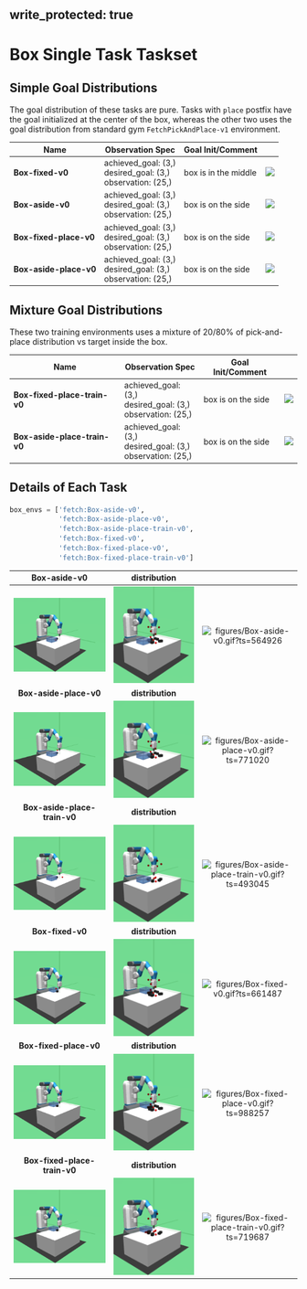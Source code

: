 
write_protected: true
---

# Box Single Task Taskset

## Simple Goal Distributions

The goal distribution of these tasks are pure. Tasks with `place` postfix have the goal
initialized at the center of the box, whereas the other two uses the goal distribution
from standard gym `FetchPickAndPlace-v1` environment.

| Name                     | Observation Spec                      | Goal Init/Comment     |                                |
| -----------------        | ----------------                      | -------               | ------                         |
| **Box-fixed-v0**         | achieved_goal: (3,)<br>desired_goal: (3,)<br>observation: (25,)        | box is in the middle  | ![](figures/Box-fixed-v0.gif)  |
| **Box-aside-v0**         | achieved_goal: (3,)<br>desired_goal: (3,)<br>observation: (25,)        | box is on the side    | ![](figures/Box-aside-v0.gif)  |
| **Box-fixed-place-v0**   | achieved_goal: (3,)<br>desired_goal: (3,)<br>observation: (25,)  | box is on the side    | ![](figures/Box-fixed-place-v0.gif)        |
| **Box-aside-place-v0**   | achieved_goal: (3,)<br>desired_goal: (3,)<br>observation: (25,)  | box is on the side    | ![](figures/Box-aside-place-v0.gif)        |

## Mixture Goal Distributions

These two training environments uses a mixture of 20/80% of pick-and-place distribution vs target inside the box.

| Name                         | Observation Spec                            | Goal Init/Comment     |                                            |
| -----------------            | ----------------                            | -------               | ------                                     |
| **Box-fixed-place-train-v0** | achieved_goal: (3,)<br>desired_goal: (3,)<br>observation: (25,)  | box is on the side    | ![](figures/Box-fixed-place-train-v0.gif)  |
| **Box-aside-place-train-v0** | achieved_goal: (3,)<br>desired_goal: (3,)<br>observation: (25,)  | box is on the side    | ![](figures/Box-aside-place-train-v0.gif)  |

## Details of Each Task

```python
box_envs = ['fetch:Box-aside-v0',
            'fetch:Box-aside-place-v0',
            'fetch:Box-aside-place-train-v0',
            'fetch:Box-fixed-v0',
            'fetch:Box-fixed-place-v0',
            'fetch:Box-fixed-place-train-v0']
```
| **Box-aside-v0** | **distribution** |   |
|:----------------:|:----------------:|:-:|
| ![figures/Box-aside-v0_init.png?ts=633888](figures/Box-aside-v0_init.png?ts=633888) | ![figures/Box-aside-v0_reset.png?ts=771788](figures/Box-aside-v0_reset.png?ts=771788) | ![figures/Box-aside-v0.gif?ts=564926](figures/Box-aside-v0.gif?ts=564926) |
| **Box-aside-place-v0** | **distribution** |   |
| ![figures/Box-aside-place-v0_init.png?ts=935533](figures/Box-aside-place-v0_init.png?ts=935533) | ![figures/Box-aside-place-v0_reset.png?ts=077962](figures/Box-aside-place-v0_reset.png?ts=077962) | ![figures/Box-aside-place-v0.gif?ts=771020](figures/Box-aside-place-v0.gif?ts=771020) |
| **Box-aside-place-train-v0** | **distribution** |   |
| ![figures/Box-aside-place-train-v0_init.png?ts=333087](figures/Box-aside-place-train-v0_init.png?ts=333087) | ![figures/Box-aside-place-train-v0_reset.png?ts=480236](figures/Box-aside-place-train-v0_reset.png?ts=480236) | ![figures/Box-aside-place-train-v0.gif?ts=493045](figures/Box-aside-place-train-v0.gif?ts=493045) |
| **Box-fixed-v0** | **distribution** |   |
| ![figures/Box-fixed-v0_init.png?ts=855975](figures/Box-fixed-v0_init.png?ts=855975) | ![figures/Box-fixed-v0_reset.png?ts=973603](figures/Box-fixed-v0_reset.png?ts=973603) | ![figures/Box-fixed-v0.gif?ts=661487](figures/Box-fixed-v0.gif?ts=661487) |
| **Box-fixed-place-v0** | **distribution** |   |
| ![figures/Box-fixed-place-v0_init.png?ts=023976](figures/Box-fixed-place-v0_init.png?ts=023976) | ![figures/Box-fixed-place-v0_reset.png?ts=176225](figures/Box-fixed-place-v0_reset.png?ts=176225) | ![figures/Box-fixed-place-v0.gif?ts=988257](figures/Box-fixed-place-v0.gif?ts=988257) |
| **Box-fixed-place-train-v0** | **distribution** |   |
| ![figures/Box-fixed-place-train-v0_init.png?ts=601948](figures/Box-fixed-place-train-v0_init.png?ts=601948) | ![figures/Box-fixed-place-train-v0_reset.png?ts=769822](figures/Box-fixed-place-train-v0_reset.png?ts=769822) | ![figures/Box-fixed-place-train-v0.gif?ts=719687](figures/Box-fixed-place-train-v0.gif?ts=719687) |
